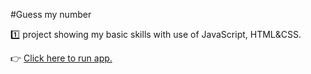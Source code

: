 #Guess my number

1️⃣ project showing my basic skills with use of JavaScript, HTML&CSS.

👉 [Click here to run app.](https://imzyto.github.io/app-guess-my-number/)
